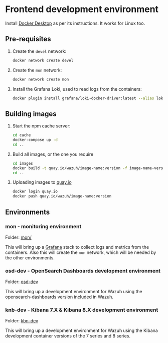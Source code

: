 # Frontend development environment

Install [Docker Desktop](https://docs.docker.com/get-docker/) as per its instructions.
It works for Linux too. 

## Pre-requisites

 1. Create the `devel` network:

	```bash
	docker network create devel
	```

 2. Create the `mon` network:

	```bash
	docker network create mon
	```

 3. Install the Grafana Loki, used to read logs from the containers:

	```bash
	docker plugin install grafana/loki-docker-driver:latest --alias loki --grant-all-permissions
	```

## Building images

 1. Start the npm cache server:

	```bash
	cd cache
	docker-compose up -d
	cd ..
	```

 2. Build all images, or the one you require

	```bash
	cd images
	docker build -t quay.io/wazuh/image-name:version -f image-name-version.Dockerfile .
	cd ..
	```

 3. Uploading images to [quay.io](quay.io)

	```bash
 	docker login quay.io
 	docker push quay.io/wazuh/image-name:version
	```

## Environments

### **mon** - monitoring environment


Folder: [mon/](./mon/)

This will bring up a [Grafana](https://grafana.com/) stack to collect logs and 
metrics from the containers. Also this will create the `mon` network, which will 
be needed by the other environments.

### **osd-dev** - OpenSearch Dashboards development environment

Folder: [osd-dev](./osd-dev/)

This will bring up a development environment for Wazuh using the 
opensearch-dashboards version included in Wazuh. 

### **knb-dev** - Kibana 7.X & Kibana 8.X development environment

Folder: [kbn-dev](./kbn-dev/)

This will bring up a development environment for Wazuh using the Kibana 
development container versions of the 7 series and 8 series.

<!-- ### kbn-8

### Wazuh Stack 4.2.X

### Wazuh Stack 4.1.X

### Wazuh Stack 4.0.X

### Wazuh Stack 3.13.X
 -->
